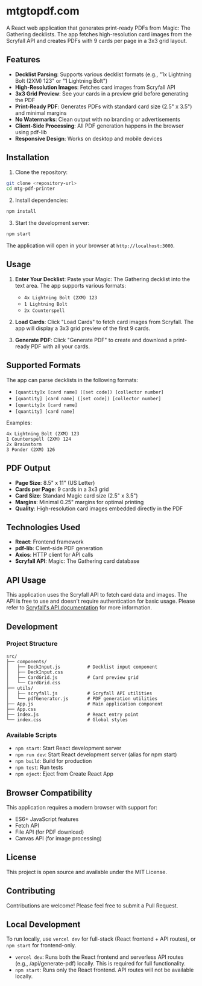 # mtgtopdf.com

A React web application that generates print-ready PDFs from Magic: The Gathering decklists. The app fetches high-resolution card images from the Scryfall API and creates PDFs with 9 cards per page in a 3x3 grid layout.

## Features

- **Decklist Parsing**: Supports various decklist formats (e.g., "1x Lightning Bolt (2XM) 123" or "1 Lightning Bolt")
- **High-Resolution Images**: Fetches card images from Scryfall API
- **3x3 Grid Preview**: See your cards in a preview grid before generating the PDF
- **Print-Ready PDF**: Generates PDFs with standard card size (2.5" x 3.5") and minimal margins
- **No Watermarks**: Clean output with no branding or advertisements
- **Client-Side Processing**: All PDF generation happens in the browser using pdf-lib
- **Responsive Design**: Works on desktop and mobile devices

## Installation

1. Clone the repository:
```bash
git clone <repository-url>
cd mtg-pdf-printer
```

2. Install dependencies:
```bash
npm install
```

3. Start the development server:
```bash
npm start
```

The application will open in your browser at `http://localhost:3000`.

## Usage

1. **Enter Your Decklist**: Paste your Magic: The Gathering decklist into the text area. The app supports various formats:
   - `4x Lightning Bolt (2XM) 123`
   - `1 Lightning Bolt`
   - `2x Counterspell`

2. **Load Cards**: Click "Load Cards" to fetch card images from Scryfall. The app will display a 3x3 grid preview of the first 9 cards.

3. **Generate PDF**: Click "Generate PDF" to create and download a print-ready PDF with all your cards.

## Supported Formats

The app can parse decklists in the following formats:
- `[quantity]x [card name] ([set code]) [collector number]`
- `[quantity] [card name] ([set code]) [collector number]`
- `[quantity]x [card name]`
- `[quantity] [card name]`

Examples:
```
4x Lightning Bolt (2XM) 123
1 Counterspell (2XM) 124
2x Brainstorm
3 Ponder (2XM) 126
```

## PDF Output

- **Page Size**: 8.5" x 11" (US Letter)
- **Cards per Page**: 9 cards in a 3x3 grid
- **Card Size**: Standard Magic card size (2.5" x 3.5")
- **Margins**: Minimal 0.25" margins for optimal printing
- **Quality**: High-resolution card images embedded directly in the PDF

## Technologies Used

- **React**: Frontend framework
- **pdf-lib**: Client-side PDF generation
- **Axios**: HTTP client for API calls
- **Scryfall API**: Magic: The Gathering card database

## API Usage

This application uses the Scryfall API to fetch card data and images. The API is free to use and doesn't require authentication for basic usage. Please refer to [Scryfall's API documentation](https://scryfall.com/docs/api) for more information.

## Development

### Project Structure

```
src/
├── components/
│   ├── DeckInput.js          # Decklist input component
│   ├── DeckInput.css
│   ├── CardGrid.js           # Card preview grid
│   └── CardGrid.css
├── utils/
│   ├── scryfall.js           # Scryfall API utilities
│   └── pdfGenerator.js       # PDF generation utilities
├── App.js                    # Main application component
├── App.css
├── index.js                  # React entry point
└── index.css                 # Global styles
```

### Available Scripts

- `npm start`: Start React development server
- `npm run dev`: Start React development server (alias for npm start)
- `npm build`: Build for production
- `npm test`: Run tests
- `npm eject`: Eject from Create React App

## Browser Compatibility

This application requires a modern browser with support for:
- ES6+ JavaScript features
- Fetch API
- File API (for PDF download)
- Canvas API (for image processing)

## License

This project is open source and available under the MIT License.

## Contributing

Contributions are welcome! Please feel free to submit a Pull Request.

## Local Development

To run locally, use `vercel dev` for full-stack (React frontend + API routes), or `npm start` for frontend-only.

- `vercel dev`: Runs both the React frontend and serverless API routes (e.g., /api/generate-pdf) locally. This is required for full functionality.
- `npm start`: Runs only the React frontend. API routes will not be available locally. 
